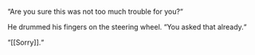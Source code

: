 “Are you sure this was not too much trouble for you?“

He drummed his fingers on the steering wheel. “You asked that already.“

“[[Sorry]].“